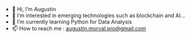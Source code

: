 - 👋 Hi, I’m Augustin
- 👀 I’m interested in emerging technologies such as blockchain and AI...
- 🌱 I’m currently learning Python for Data Analysis 
- 📫 How to reach me : augustin.morval.pro@gmail.com

<!---
AugustinMORVAL/AugustinMORVAL is a ✨ special ✨ repository because its `README.md` (this file) appears on your GitHub profile.
You can click the Preview link to take a look at your changes.
--->
